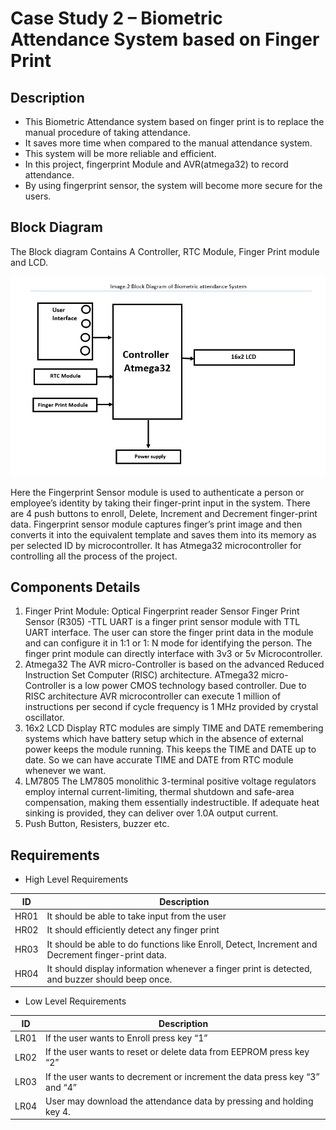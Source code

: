# Case Study 2 – Biometric Attendance System based on Finger Print
## Description

*	This Biometric Attendance system based on finger print is to replace the manual procedure of taking attendance. 
* It saves more time when compared to the manual attendance system.
*	This system will be more reliable and efficient.
*	In this project, fingerprint Module and AVR(atmega32) to record attendance. 
*	By using fingerprint sensor, the system will become more secure for the users. 


## Block Diagram
   The Block diagram Contains A Controller, RTC Module, Finger Print module and LCD.
   
   ![Block Diagram2](https://github.com/ShamaTorgal/M2-EmbSys/blob/main/CaseStudy/Complex_CaseStudy/Attendance_sym.png)
   
   Here the Fingerprint Sensor module is used to authenticate a person or employee’s identity by taking their finger-print input in the system. There are 4 push buttons to enroll, Delete, Increment and Decrement finger-print data. Fingerprint sensor module captures finger’s print image and then converts it into the equivalent template and saves them into its memory as per selected ID by microcontroller. It has Atmega32 microcontroller for controlling all the process of the project.

## Components Details
1.	Finger Print Module: 
Optical Fingerprint reader Sensor Finger Print Sensor (R305) -TTL UART is a finger print sensor module with TTL UART interface. The user can store the finger print data in the module and can configure it in 1:1 or 1: N mode for identifying the person. The finger print module can directly interface with 3v3 or 5v Microcontroller.
2.	Atmega32
 The AVR micro-Controller is based on the advanced Reduced Instruction Set Computer (RISC) architecture. ATmega32 micro-Controller is a low power CMOS technology based controller. Due to RISC architecture AVR microcontroller can execute 1 million of instructions per second if cycle frequency is 1 MHz provided by crystal oscillator.
3.	16x2 LCD Display
RTC modules are simply TIME and DATE remembering systems which have battery setup which in the absence of external power keeps the module running. This keeps the TIME and DATE up to date. So we can have accurate TIME and DATE from RTC module whenever we want.
4.	LM7805
The LM7805 monolithic 3-terminal positive voltage regulators employ internal current-limiting, thermal shutdown and safe-area compensation, making them essentially indestructible. If adequate heat sinking is provided, they can deliver over 1.0A output current. 
5.	Push Button, Resisters, buzzer etc.
## Requirements

* High Level Requirements 

|ID|	Description|
| --- | --- |
| HR01|It should be able to take input from the user|
|HR02	|It should efficiently detect any finger print|
|  HR03	|It should be able to do functions like Enroll, Detect, Increment and Decrement finger-print data.|
 | HR04|	It should display information whenever a finger print is detected, and buzzer should beep once.|

* Low Level Requirements

|ID	|             Description | 
| --- | --- | 
|LR01	| If the user wants to Enroll press key “1”|
|LR02	| If the user wants to reset or delete data from EEPROM press key “2” |
 | LR03| 	If the user wants to decrement or increment the data press key “3” and “4”|
|LR04|	User may download the attendance data by pressing and holding key 4. |




                                                     
